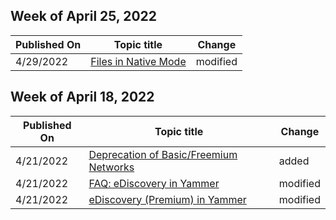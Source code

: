 <!-- This file is generated automatically each week. Changes made to this file will be overwritten.-->



## Week of April 25, 2022


| Published On |Topic title | Change |
|------|------------|--------|
| 4/29/2022 | [Files in Native Mode](/Yammer/configure-your-yammer-network/files-in-native-mode) | modified |


## Week of April 18, 2022


| Published On |Topic title | Change |
|------|------------|--------|
| 4/21/2022 | [Deprecation of Basic/Freemium Networks](/Yammer/configure-your-yammer-network/deprecation-of-basic-freemium-networks) | added |
| 4/21/2022 | [FAQ: eDiscovery in Yammer](/Yammer/manage-security-and-compliance/faq-ediscovery) | modified |
| 4/21/2022 | [eDiscovery (Premium) in Yammer](/Yammer/manage-security-and-compliance/advanced-ediscovery) | modified |
